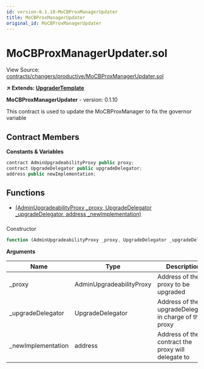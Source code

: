 ```yaml
---
id: version-0.1.10-MoCBProxManagerUpdater
title: MoCBProxManagerUpdater
original_id: MoCBProxManagerUpdater
---
```


# MoCBProxManagerUpdater.sol

View Source: [contracts/changers/productive/MoCBProxManagerUpdater.sol](../../contracts/changers/productive/MoCBProxManagerUpdater.sol)

**↗ Extends: [UpgraderTemplate](UpgraderTemplate.md)**

**MoCBProxManagerUpdater** - version: 0.1.10

This contract is used to update the MoCBProxManager to fix the governor variable

## Contract Members
**Constants & Variables**

```js
contract AdminUpgradeabilityProxy public proxy;
contract UpgradeDelegator public upgradeDelegator;
address public newImplementation;

```

## Functions

- [(AdminUpgradeabilityProxy _proxy, UpgradeDelegator _upgradeDelegator, address _newImplementation)](#)

### 

Constructor

```js
function (AdminUpgradeabilityProxy _proxy, UpgradeDelegator _upgradeDelegator, address _newImplementation) public nonpayable UpgraderTemplate 
```

**Arguments**

| Name        | Type           | Description  |
| ------------- |------------- | -----|
| _proxy | AdminUpgradeabilityProxy | Address of the proxy to be upgraded | 
| _upgradeDelegator | UpgradeDelegator | Address of the upgradeDelegator in charge of that proxy | 
| _newImplementation | address | Address of the contract the proxy will delegate to | 

